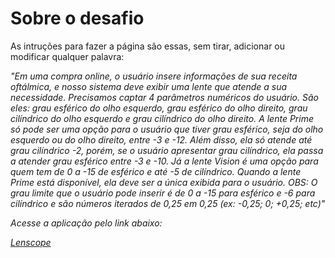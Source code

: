 # Sobre o desafio

<p>As intruções para fazer a página são essas, sem tirar, adicionar ou modificar qualquer palavra:<p>

<em>
"Em uma compra online, o usuário insere informações de sua receita oftálmica, e nosso sistema deve exibir uma lente que atende a sua necessidade. Precisamos captar 4 parâmetros numéricos do usuário. São eles: grau esférico do olho esquerdo, grau esférico do olho direito, grau cilíndrico do olho esquerdo e grau cilíndrico do olho direito. A lente Prime só pode ser uma opção para o usuário que tiver grau esférico, seja do olho esquerdo ou do olho direito, entre -3 e -12. Além disso, ela só atende até grau cilíndrico -2, porém, se o usuário apresentar grau cilíndrico, ela passa a atender grau esférico entre -3 e -10. Já a lente Vision é uma opção para quem tem de 0 a -15 de esférico e até -5 de cilíndrico. Quando a lente Prime está disponível, ela deve ser a única exibida para o usuário. OBS: O grau limite que o usuário pode inserir é de 0 a -15 para esférico e -6 para cilíndrico e são números iterados de 0,25 em 0,25 (ex: -0,25; 0; +0,25; etc)"
<em>
  
<p>Acesse a aplicação pelo link abaixo:<p>

[Lenscope](https://lenscope.vercel.app/)

